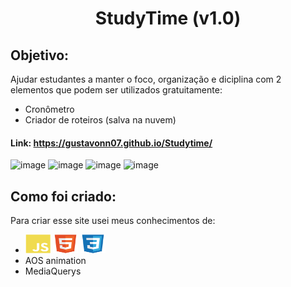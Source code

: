 <h1 align='center'>StudyTime (v1.0)</h1>

## Objetivo:
Ajudar estudantes a manter o foco, organização e diciplina com 2 elementos que podem ser utilizados gratuitamente:
- Cronômetro
- Criador de roteiros (salva na nuvem)

#### Link: https://gustavonn07.github.io/Studytime/

![image](https://github.com/Gustavonn07/Studytime/assets/84361085/09935dae-d594-4459-9784-22570c152be0)
![image](https://github.com/Gustavonn07/Studytime/assets/84361085/3ae4ceeb-3e71-4a9d-b055-8381e70c464d)
![image](https://github.com/Gustavonn07/Studytime/assets/84361085/a77451f9-8484-4a53-bf63-d76f7adc82df)
![image](https://github.com/Gustavonn07/Studytime/assets/84361085/8f9c8b2a-2d1d-4b6a-ae3b-6629dd9ed7bf)



## Como foi criado:
Para criar esse site usei meus conhecimentos de:
- <img alt="Gustavo-JS" height="30" width="40" src="https://raw.githubusercontent.com/devicons/devicon/master/icons/javascript/javascript-plain.svg">
      <img alt="Gustavo-HTML" height="30" width="40" src="https://raw.githubusercontent.com/devicons/devicon/master/icons/html5/html5-original.svg">
      <img alt="Gustavo-CSS" height="30" width="40" src="https://raw.githubusercontent.com/devicons/devicon/master/icons/css3/css3-original.svg">
- AOS animation
- MediaQuerys
      
